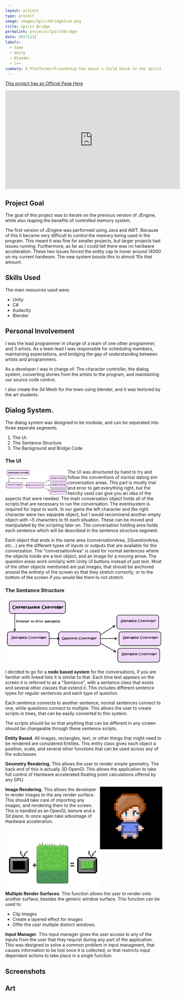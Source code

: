 ```yaml
---
layout: project
type: project
image: images/SpiritBridgeIcon.png
title: Spirit Bridge
permalink: projects/SpiritBridge
date: 20171212
labels:
  - Game
  - Unity
  - Blender
  - C++
summary: A Platformer/Friendship-Sim about a Child Stuck in the Spirit World
---
```


[This project has an Official Page Here](http://hibernationstudios.x10host.com/)

<center> <iframe width="560" height="315" src="https://www.youtube.com/embed/-0131KbrKWc?rel=0" frameborder="0" allow="autoplay; encrypted-media" allowfullscreen></iframe></center>
  
## Project Goal

The goal of this project was to iterate on the previous version of JEngine, while also reaping the benefits of controlled memory system.

The first version of JEngine was performed using Java and AWT. Because of this it became very difficult to control the memory being used in the program. This meant it was fine for smaller projects, but larger projects had issues running. Furthermore, as far as I could tell there was no hardware acceleration. 
These two issues forced the entity cap to hover around 14000 on my current hardware. The new system boosts this to almost 10x that amount. 

## Skills Used

The main resources used were:
* Unity 
* C#
* Audacity
* Blender

## Personal Involvement

I was the lead programmer in charge of a team of one other programmer, and 3 artists. As a team lead I was responsible for scheduling members, maintaining expectations, and bridging the gap of understanding between artists and programmers.

As a developer I was in charge of: The character controller, the dialog system, converting stories from the artists to the program, and maintaining our source code control. 

I also create the 3d Mesh for the town using blender, and it was textured by the art students. 

## Dialog System. 

  The dialog system was designed to be modular, and can be seperated into three seperate segments. 
  
  1. The UI.
  2. The Sentance Structure
  3. The Background and Bridge Code
  
### The UI
  

  <img class="" style="float:left;max-width:200px;" src="../images/SB-SentanceControllerExample.png">
  
  The UI was structured by hand to try and follow the conventions of normal dating sim conversation areas. This part is mostly trial and error to get everything right, but the heirchy used can give you an idea of the aspects that were needed. 
  The main conversation object holds all of the scripts that are necessary to run the conversation. The eventsystem is required for input to work. In our game the left character and the right character were two separate object, but I would recommend another empty object with ~5 characters to fit each situation. These can be moved and manipulated by the scripting later on. 
The conversation holding area holds each sentence which will be described in the sentence structure segment.

Each object that ends in the name area {conversationArea, 2QuestionArea, etc...} are the different types of inputs or outputs that are available for the conversation. The "conversationArea" is used for normal sentences where the objects inside are a text object, and an image for a moving arrow. The question areas work similarly with Unity UI buttons instead of just text.
Most of the other objects mentioned are just images, that should be anchored around the entirety of the screen so that they stretch correctly, or to the bottom of the screen if you would like them to not stretch.

### The Sentance Structure

<img class="" style="" src="../images/SB-SentanceControllerExample.png">
  
I decided to go for a **node based system** for the conversations, if you are familiar with linked lists it is similar to that. Each time text appears on the screen it is referred to as a "Sentance", with a sentance class that exists and several other classes that extend it. This includes different sentence types for regular sentences and each type of question.

Each sentence connects to another sentence, normal sentences connect to one, while questions connect to multiple. This allows the user to create scripts in trees, that can be easily converted to this system. 

 The scripts should be so that anything that can be different in any screen should be changeable through these sentence scripts. 

**Entity Based**. All images, rectangles, text, or other things that might need to be rendered are considered Entities. This entity class gives each object a position, scale, and several other functions that can be used across any of the subclasses.


  **Geometry Rendering**. This allows the user to render simple geometry. The back end of this is actually 3D OpenGl. This allows the application to take full control of Hardware accelerated floating point calculations offered by any GPU.
  
  <img class="" style="float:right;max-width:200px;" src="../images/jengine2/spriterender.png">
  
  **Image Rendering**. This allows the developer to render images to the any render surface. This should take care of importing any images, and rendering them to the screen. This is handled as an OpenGL texture and a 3d plane, to once again take advantage of Hardware acceleration.

  
  
<img class="" style="float:right;max-width:300px;" src="../images/jengine2/multiplerendersurf.png">
  
  **Multiple Render Surfaces**. This function allows the user to render onto another surface, besides the generic window surface. This function can be used to: 
  * Clip Images
  * Create a  layered effect for images
  * Offer the user multiple distinct windows.
  
  **Input Manager**. This input manager gives the user access to any of the inputs from the user that they requrst during any part of the application. This was designed to solve a common problem in input managment, that causes information to be lost once it is collected, or that restricts input dependant actions to take place in a single function.
   
## Screenshots


## Art

